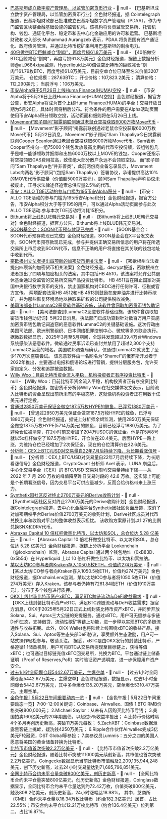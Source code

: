 - [巴基斯坦成立数字资产管理局，以监管加密货币行业](https://cointelegraph.com/news/pakistan-digital-asset-authority-regulate-crypto) - 📰 null - 【巴基斯坦成立数字资产管理局，以监管加密货币行业】金色财经报道，据 Cointelegraph 报道，巴基斯坦财政部已批准成立巴基斯坦数字资产管理局（PDAA），作为专门监管区块链金融基础设施的监管机构。该机构将负责监管交易所、托管机构、钱包、通证化平台、稳定币和去中心化金融应用的许可和运营。 
巴基斯坦财政和收入部长 Muhammad Aurangzeb 表示，PDAA 将负责国有资产通证化、政府债务管理，并通过比特币挖矿来利用巴基斯坦的剩余电力。
- [40倍做空BTC巨鲸减仓“割肉”，再度亏损61.8万美元](https://x.com/ai_9684xtpa/status/1925428316024316370) - 📰 null - 【40倍做空BTC巨鲸减仓“割肉”，再度亏损61.8万美元】金色财经报道，据链上数据分析师@ai_9684xtpa监测，Hyperliquid上40倍做空比特币的巨鲸减仓“割肉”161.79枚BTC，再度亏损61.8万美元，目前空单仓位已降至名义价值3207万美元。 
仓位规模：287.63BTC； 
开仓价格：107,823.2美元； 
清算价格：112,290美元； 
当前浮亏：106万美元。
- [币安Alpha将于5月26日上线Huma Finance(HUMA)空投](https://x.com/binancezh/status/1925431429850186085) - 📰 null - 【币安Alpha将于5月26日上线Huma Finance(HUMA)空投】金色财经报道，据官方公告，币安Alpha将成为首个上线Huma Finance(HUMA)的平台！交易开放日期为5月26日，具体时间将稍后公布。符合条件的用户需要在Alpha活动页面使用币安Alpha积分领取空投，活动页面和细则将在5月26日上线。
- [Movement“影子顾问”揭露前联创通过老鼠仓空投获取6000万枚Move代币](https://x.com/sam_thapaliya/status/1925229535165141108) - 📰 null - 【Movement“影子顾问”揭露前联创通过老鼠仓空投获取6000万枚Move代币】5月22日消息，Movement“影子顾问”Sam Thapaliya今日揭露前联创Cooper Scanlon通过老鼠仓空投获取6000万枚Move代币。Sam表示Cooper坚持向一组75000个钱包发放最高比例的代币空投份额，该组钱包几乎是唯一能够领取并捆绑和出售6000万枚以上MOVE的钱包，Cooper还指示将空投领取GAS费用拉高，致使绝大部分散户永远不会领取空投。 
而“影子顾问”Sam Thapaliya也“并非善类”，此前两份商业备忘录显示，Movement Labs向两名“影子顾问”(包括Sam Thapaliya）签署协议，承诺提供高达10%的MOVE代币供应量（价值超5000万美元）。顾问Sam Thapaliya声称协议未被废止，正寻求法律途径追索总供应量2.5%的代币。
- [币安：ALLO TGE活动的参与门槛为195币安Alpha积分](https://x.com/binancezh/status/1925428007566799181) - 📰 null - 【币安：ALLO TGE活动的参与门槛为195币安Alpha积分】金色财经报道，据官方公告，币安Alpha积分大于等于195的用户，可以通过Alpha活动页面参与此次ALLO TGE活动.参与本次TGE活动将消耗15积分。
- [Bithumb将上线BLUE韩元交易对](https://feed.bithumb.com/notice/1648533) - 📰 null - 【Bithumb将上线BLUE韩元交易对】金色财经报道，据官方公告，Bithumb将上线BLUE韩元交易对。
- [SOON基金会：SOON代币预存款现已完成](https://x.com/SOON_FDN/status/1925418313280364849) - 📰 null - 【SOON基金会：SOON代币预存款现已完成】金色财经报道，SOON基金会在X平台发文表示，SOON代币预存款现已完成，参与并提供正确交易所信息的用户将在所选交易所上市后收到SOON代币，信息不正确的用户将直接在其关联的钱包地址中收到代币。
- [密歇根州立法者提出四项新的加密货币相关法案](https://decrypt.co/321508/michigan-lawmakers-propose-four-new-crypto-related-bills) - 📰 null - 【密歇根州立法者提出四项新的加密货币相关法案】金色财经报道，decrypt报道，密歇根州立法者提出了四项与加密相关的法案，其中包括HB 4510，该法案将允许公共退休基金通过受监管的交易所交易产品投资比特币。 
HB 4511旨在阻止国家对美国中央银行数字货币的支持，禁止国家机构对CBDC进行任何许可、征税或官方宣传。 
两项配套法案HB 4512和HB 4513则鼓励在废弃油井进行比特币挖矿，并为那些恢复环境场地以换取采矿权的公司提供税收减免。
- [美司法部查封LummaC2恶意软件基础设施，该软件曾窃取加密货币钱包助记词](https://decrypt.co/321498/law-enforcement-seize-domains-seed-phrase-stealing-malware-lummac2) - 📰 null - 【美司法部查封LummaC2恶意软件基础设施，该软件曾窃取加密货币钱包助记词】5月22日消息，执法部门已成功查封针对数百万用户实施加密货币钱包助记词盗窃的恶意软件LummaC2的关键基础设施。这次行动由美国司法部、欧洲刑警组织、日本网络犯罪控制中心、微软等多方联合执行。 
据微软数据显示，2025年3月至5月期间，全球共发现超过39.4万台Windows系统感染该恶意软件。微软通过民事诉讼已查封并禁用了超过2,300个支持LummaC2运营的域名。美国联邦调查局确认，仅通过LummaC2就发生了至少170万次盗窃尝试。 
该恶意软件由一名网名为"Shamel"的俄罗斯开发者于2022年推出，主要通过电报和俄语论坛进行营销，提供分层服务包，允许买家自定义、分发和追踪被盗数据。
- [Willy Woo：目前比特币资金流入平稳，机构投资者正有序投资比特币](https://x.com/woonomic/status/1925412054380548501) - 📰 null - 【Willy Woo：目前比特币资金流入平稳，机构投资者正有序投资比特币】金色财经报道，加密货币分析师Willy Woo在社交媒体发文表示，目前流入比特币的资金呈现出前所未有的平稳态势，这就像机构投资者正在用数十亿美元进行定投。
- [曾通过2850万美元保证金做空187.5万枚HYPE的鲸鱼，已浮亏1880万美元](https://x.com/EmberCN/status/1925415127186382894) - 📰 null - 【曾通过2850万美元保证金做空187.5万枚HYPE的鲸鱼，已浮亏1880万美元】金色财经报道，据链上分析师余烬监测，使用2850万美元保证金做空187.5万枚HYPE(5714万美元)的鲸鱼，目前已经浮亏1880万美元。为了避免仓位被清算，在2小时前又增加了204万USDC的保证金。他是在5月8号就以5x杠杆做空了187.5万枚HYPE，开仓价在20.4美元。后面HYPE一路上涨，为维持仓位已经增加了2次保证金，现在的仓位清算价在32.6美元。
- [分析师：CEX上BTC/USD对交易量自22年7月后持续下降，为长期看涨信号](https://x.com/AxelAdlerJr/status/1925410560826396843) - 📰 null - 【分析师：CEX上BTC/USD对交易量自22年7月后持续下降，为长期看涨信号】金色财经报道，CryptoQuant 分析师 Axel 表示，LUNA 崩盘后，中心化交易平台（CEX）的 BTC/USD 交易对周均交易量持续下降——从 2022 年 7 月 290 万枚的峰值降至昨日交易时段的 42.6 万枚。这实际上可能是个长期看涨信号，因为交易平台可供应量减少，反而会给价格带来上涨压力。
- [Synthetix因社区反对终止2700万美元的Derive收购计划](https://cointelegraph.com/news/synthetix-cans-27m-derive-deal-after-community-concerns) - 📰 null - 【Synthetix因社区反对终止2700万美元的Derive收购计划】金色财经报道，据Cointelegraph报道，去中心化金融平台Synthetix因社区负面反馈，取消了对加密期权平台Derive价值2700万美元的收购计划，Derive社区成员对代币兑换比率和收购对平台的整体收益表示担忧。 
该收购方案原计划以1:27的比例兑换SNX和DRV代币。
- [Abraxas Capital 10 倍杠杆做空比特币、以太坊和SOL，总仓位达 5.28 亿美元](https://x.com/lookonchain/status/1925403810954190880) - 📰 null - 【Abraxas Capital 10 倍杠杆做空比特币、以太坊和SOL，总仓位达 5.28 亿美元】金色财经报道，据链上分析平台 Lookonchain（@lookonchain）监测，Abraxas Capital 通过两个钱包地址（0xB83D、0x5b5d）在 Hyperliquid 上以 10 倍杠杆做空比特币、以太坊和索拉纳。
- [某以太坊ICO参与者向Kraken存入1050.5枚ETH，价值约274万美元](https://x.com/OnchainLens/status/1925403199164592237) - 📰 null - 【某以太坊ICO参与者向Kraken存入1050.5枚ETH，价值约274万美元】金色财经报道，据OnchainLens监测，某以太坊ICO参与者将1050.5枚ETH（价值274万美元）存入Kraken。该参与者仍持有7261.84枚ETH（价值1910万美元），分布于多个钱包进行质押。
- [OKX上线封装比特币资产xBTC，满足BTC跨链流动与DeFi收益需求](https://www.okx.com/zh-hans/help/okx-officially-launches-the-multi-chain-wrapped-token-xbtc) - 📰 null - 【OKX上线封装比特币资产xBTC，满足BTC跨链流动与DeFi收益需求】据官方消息，OKX于2025年5月22日正式上线封装比特币资产xBTC，并同步开放Solana、Sui、Aptos三大公链的充提服务。通过xBTC，用户可无缝参与多链DeFi生态，支持借贷、流动性挖矿等链上功能，进一步释以实现BTC的多链流通性与收益拓展。此外，OKX Wallet也将陆续上线围绕xBTC的收益产品，接入Solana、Sui、Aptos等生态头部DeFi协议，享受额外生态激励，用户可一站式操作轻松参与，敬请关注。 
据悉，xBTC是由OKX发行的封装比特币，严格遵循1:1储备机制，用户可将BTC从交易所提现至目标链上，获得等值xBTC；也可通过目标链充值xBTC回交易所，兑换为BTC。平台通过链上储备证明（Proof of Reserves,PoR）实时验证资产透明度，进一步保障用户资产安全。
- [过去1小时全网爆仓超5442.67万美元，主爆空单]() - 📰 null - 【过去1小时全网爆仓超5442.67万美元，主爆空单】金色财经报道，数据显示，过去1小时全网爆仓5442.67万美元，其中多单爆仓135.20万美元，空单爆仓5310.47万美元，主爆空单。
- [金色午报 | 5月22日午间重要动态一览]() - 📰 null - 【金色午报 | 5月22日午间重要动态一览】7:00-12:00关键词：Coinbase、Airwallex、国债 
1.BTC RMB价格突破800,000元； 
2.Michael Saylor：从未有人因购买比特币亏钱； 
3.美国拍卖160亿美元的20年期国债，以超过5％收益率售出； 
4.比特币价格时隔4个多月再创历史新高，突破11万美元每枚； 
5.ZachXBT：Coinbase数据泄露黑客链上挑衅，疑洗钱4250万美元； 
6.Ripple合作伙伴Airwallex完成3亿美元F轮融资，DST Global等参投； 
7.美参议员Lummis：五分之四的美国人愿意将美国的黄金储备转换为比特币。
- [比特币市值首次突破2.2万亿美元]() - 📰 null - 【比特币市值首次突破2.2万亿美元】金色财经报道，随着比特币突破111000美元续创新高，其市值也首次突破2.2万亿美元，Coingecko数据显示当前比特币市值触及2,209,135,944,248美元，创下历史新高，过去24小时交易量达到71,685,796,851美元。
- [全网比特币合约未平仓量突破800亿美元，创历史新高](https://www.coinglass.com/BitcoinOpenInterest) - 📰 null - 【全网比特币合约未平仓量突破800亿美元，创历史新高】金色财经报道，Coinglass数据显示，全网比特币合约未平仓量达到约72.42万枚，价值突破800亿美元，触及808.2亿美元，创历史新高，24小时涨幅达18.98%。 
其中，芝商所（CME）合约未平仓量以16.34万枚比特币（约合182.3亿美元）居首，占比22.55%；币安合约未平仓以12.21万枚比特币（约合136.4亿美元）位列第二，占比16.87%。
